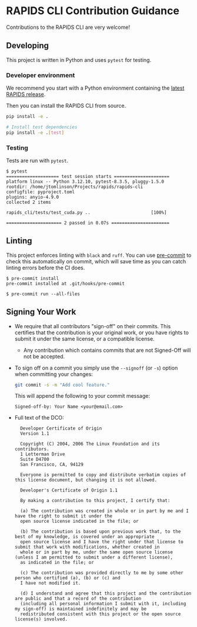 # RAPIDS CLI Contribution Guidance

Contributions to the RAPIDS CLI are very welcome!

## Developing

This project is written in Python and uses `pytest` for testing.

### Developer environment

We recommend you start with a Python environment containing the [latest RAPIDS release](https://docs.rapids.ai/install/).

Then you can install the RAPIDS CLI from source.

```bash
pip install -e .

# Install test dependencies
pip install -e .[test]
```

### Testing

Tests are run with `pytest`.

```shell
$ pytest
==================== test session starts =====================
platform linux -- Python 3.12.10, pytest-8.3.5, pluggy-1.5.0
rootdir: /home/jtomlinson/Projects/rapids/rapids-cli
configfile: pyproject.toml
plugins: anyio-4.9.0
collected 2 items                                            

rapids_cli/tests/test_cuda.py ..                       [100%]

===================== 2 passed in 0.07s ======================
```

## Linting

This project enforces linting with `black` and `ruff`. You can use [pre-commit](https://pre-commit.com/)
to check this automatically on commit, which will save time as you can catch linting errors before the CI does.

```console
$ pre-commit install
pre-commit installed at .git/hooks/pre-commit

$ pre-commit run --all-files
```

## Signing Your Work

* We require that all contributors "sign-off" on their commits. This certifies that the contribution is your original
work, or you have rights to submit it under the same license, or a compatible license.

  * Any contribution which contains commits that are not Signed-Off will not be accepted.

* To sign off on a commit you simply use the `--signoff` (or `-s`) option when committing your changes:

  ```bash
  git commit -s -m "Add cool feature."
  ```

  This will append the following to your commit message:

  ```
  Signed-off-by: Your Name <your@email.com>
  ```

* Full text of the DCO:

  ```
    Developer Certificate of Origin
    Version 1.1

    Copyright (C) 2004, 2006 The Linux Foundation and its contributors.
    1 Letterman Drive
    Suite D4700
    San Francisco, CA, 94129

    Everyone is permitted to copy and distribute verbatim copies of this license document, but changing it is not allowed.
  ```

  ```
    Developer's Certificate of Origin 1.1

    By making a contribution to this project, I certify that:

    (a) The contribution was created in whole or in part by me and I have the right to submit it under the
    open source license indicated in the file; or

    (b) The contribution is based upon previous work that, to the best of my knowledge, is covered under an appropriate
    open source license and I have the right under that license to submit that work with modifications, whether created in
    whole or in part by me, under the same open source license (unless I am permitted to submit under a different license),
    as indicated in the file; or

    (c) The contribution was provided directly to me by some other person who certified (a), (b) or (c) and 
    I have not modified it.

    (d) I understand and agree that this project and the contribution are public and that a record of the contribution
    (including all personal information I submit with it, including my sign-off) is maintained indefinitely and may be
    redistributed consistent with this project or the open source license(s) involved.
  ```
